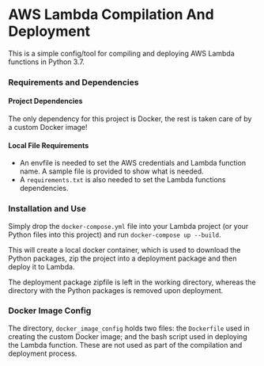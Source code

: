 # AWS Lambda Compilation And Deployment

This is a simple config/tool for compiling and deploying AWS Lambda functions in Python 3.7.

### Requirements and Dependencies

#### Project Dependencies
 
The only dependency for this project is Docker, the rest is taken care of by a custom Docker image!
 
#### Local File Requirements
 
- An envfile is needed to set the AWS credentials and Lambda function name. A sample file is provided to show what is needed. 
- A `requirements.txt` is also needed to set the Lambda functions dependencies.

### Installation and Use

Simply drop the `docker-compose.yml` file into your Lambda project (or your Python files into this project) and run `docker-compose up --build`.

This will create a local docker container, which is used to download the Python packages, zip the project into a deployment package and then deploy it to Lambda.

The deployment package zipfile is left in the working directory, whereas the directory with the Python packages is removed upon deployment.

### Docker Image Config

The directory, `docker_image_config` holds two files: the `Dockerfile` used in creating the custom Docker image; and the bash script used in deploying the Lambda function. These are not used as part of the compilation and deployment process.